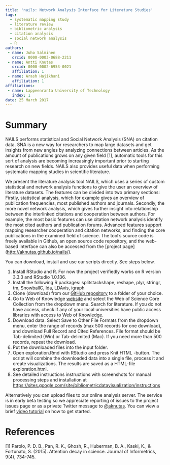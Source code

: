 ```yaml
---
title: 'nails: Network Analysis Interface for Literature Studies'
tags:
  - systematic mapping study
  - literature review
  - bibliometric analysis
  - citation analysis
  - social network analysis
  - R
authors:
 - name: Juho Salminen
   orcid: 0000-0003-0688-2211
 - name: Antti Knutas
   orcid: 0000-0002-6953-0021
   affiliation: 1
 - name: Arash Hajikhani
   affiliation: 1
affiliations:
 - name: Lappeenranta University of Technology
   index: 1
date: 25 March 2017
---
```


# Summary

NAILS performs statistical and Social Network Analysis (SNA) on citation data. SNA is a new way for researchers to map large datasets and get insights from new angles by analyzing connections between articles. As the amount of publications grows on any given field [1], automatic tools for this sort of analysis are becoming increasingly important prior to starting research on new fields. NAILS also provides useful data when performing systematic mapping studies in scientific literature.

We present the literature analysis tool NAILS, which uses a series of custom statistical and network analysis functions to give the user an overview of literature datasets. The features can be divided into two primary sections: Firstly, statistical analysis, which for example gives an overview of publication frequencies, most published authors and journals. Secondly, the more novel network analysis, which gives further insight into relationship between the interlinked citations and cooperation between authors. For example, the most basic features can use citation network analysis identify the most cited authors and publication forums. Advanced features support mapping researcher cooperation and citation networks, and finding the core publications in the examined field of science. The tool’s source code is freely available in Github, an open source code repository, and the web-based interface can also be accessed from the [project page] (http://aknutas.github.io/nails/).

You can download, install and use our scripts directly. See steps below.

1. Install RStudio and R. For now the project verifiedly works on R version 3.3.3 and RStudio 1.0.136.
2. Install the following R packages: splitstackshape, reshape, plyr, stringr, tm, SnowballC, lda, LDAvis, igraph
3. Clone (download) from our [GitHub repository](https://github.com/aknutas/nails) to a folder of your choice.
4. Go to Web of Knowledge [website](http://webofknowledge.com/) and select the Web of Science Core Collection from the dropdown menu.
Search for literature. If you do not have access, check if any of your local universities have public access libraries with access to Web of Knowledge.
5. Download data. Select Save to Other File Formats from the dropdown menu, enter the range of records (max 500 records for one download), and download Full Record and Cited References. File format should be Tab-delimited (Win) or Tab-delimited (Mac). If you need more than 500 records, repeat the download.
6. Put the downloaded files into the input folder.
7. Open exploration.Rmd with RStudio and press Knit HTML -button. The script will combine the downloaded data into a single file, process it and create visualizations. The results are saved as a HTML-file exploration.html.
8. See detailed instructions instructions with screenshots for manual processing steps and installation at https://sites.google.com/site/bibliometricdatavisualization/instructions

Alternatively you can upload files to our online analysis server. The service is in early beta testing so we appreciate reporting of issues to the project issues page or as a private Twitter message to [@aknutas](https://twitter.com/aknutas). You can view a brief [video tutorial](https://youtu.be/I1bRXQs_zMk?list=PLJiFJenPKrLOpdu7E1gEhVEAWF7CLQs_2) on how to get started.

# References
[1] Parolo, P. D. B., Pan, R. K., Ghosh, R., Huberman, B. A., Kaski, K., & Fortunato, S. (2015). Attention decay in science. Journal of Informetrics, 9(4), 734-745.
